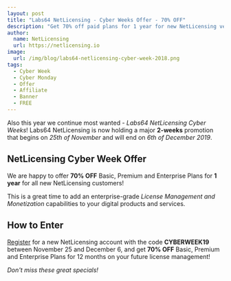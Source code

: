```yaml
---
layout: post
title: "Labs64 NetLicensing - Cyber Weeks Offer - 70% OFF"
description: "Get 70% off paid plans for 1 year for new NetLicensing vendors!"
author:
  name: NetLicensing
  url: https://netlicensing.io
image:
  url: /img/blog/labs64-netlicensing-cyber-week-2018.png
tags:
  - Cyber Week
  - Cyber Monday
  - Offer
  - Affiliate
  - Banner
  - FREE
---
```


Also this year we continue most wanted - *Labs64 NetLicensing Cyber Weeks*! Labs64 NetLicensing is now holding a major **2-weeks** promotion that begins on *25th of November* and will end on *6th of December 2019*.

## NetLicensing Cyber Week Offer

We are happy to offer **70% OFF** Basic, Premium and Enterprise Plans for **1 year** for all new NetLicensing customers!

This is a great time to add an enterprise-grade *License Management and Monetization* capabilities to your digital products and services.

## How to Enter

[Register](https://ui.netlicensing.io/#/register) for a new NetLicensing account with the code **CYBERWEEK19** between November 25 and December 6, and get **70% OFF** Basic, Premium and Enterprise Plans for 12 months on your future license management!


*Don't miss these great specials!*
